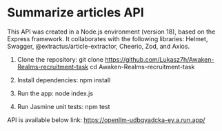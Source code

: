 # Summarize articles API

This API was created in a Node.js environment (version 18), based on the Express framework. It collaborates with the following libraries: Helmet, Swagger, @extractus/article-extractor, Cheerio, Zod, and Axios.

1. Clone the repository:
   git clone https://github.com/Lukasz7h/Awaken-Realms-recruitment-task
   cd Awaken-Realms-recruitment-task

2. Install dependencies:
   npm install

2. Run the app:
   node index.js
   
3. Run Jasmine unit tests:
   npm test

API is available below link: https://openllm-udbqyadcka-ey.a.run.app/
